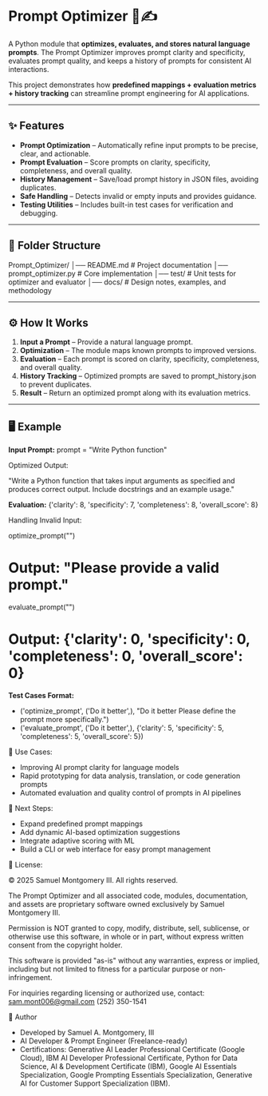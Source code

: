 # Prompt Optimizer 🤖✍️

A Python module that **optimizes, evaluates, and stores natural language prompts**.
The Prompt Optimizer improves prompt clarity and specificity, evaluates prompt quality, and keeps a history of prompts for consistent AI interactions.

This project demonstrates how **predefined mappings + evaluation metrics + history tracking** can streamline prompt engineering for AI applications.

---

## ✨ Features
- **Prompt Optimization** – Automatically refine input prompts to be precise, clear, and actionable.
- **Prompt Evaluation** – Score prompts on clarity, specificity, completeness, and overall quality.
- **History Management** – Save/load prompt history in JSON files, avoiding duplicates.
- **Safe Handling** – Detects invalid or empty inputs and provides guidance.
- **Testing Utilities** – Includes built-in test cases for verification and debugging.

---

## 📂 Folder Structure
Prompt_Optimizer/
│── README.md # Project documentation
│── prompt_optimizer.py # Core implementation
│── test/ # Unit tests for optimizer and evaluator
│── docs/ # Design notes, examples, and methodology

---

## ⚙️ How It Works

1. **Input a Prompt** – Provide a natural language prompt.
2. **Optimization** – The module maps known prompts to improved versions.
3. **Evaluation** – Each prompt is scored on clarity, specificity, completeness, and overall quality.
4. **History Tracking** – Optimized prompts are saved to prompt_history.json to prevent duplicates.
5. **Result** – Return an optimized prompt along with its evaluation metrics.

---

## 🖥️ Example

**Input Prompt:**
prompt = "Write Python function"

Optimized Output:

"Write a Python function that takes input arguments as specified and produces correct output. Include docstrings and an example usage."


**Evaluation:**
{'clarity': 8, 'specificity': 7, 'completeness': 8, 'overall_score': 8}

Handling Invalid Input:

optimize_prompt("")  
# Output: "Please provide a valid prompt."

evaluate_prompt("")  
# Output: {'clarity': 0, 'specificity': 0, 'completeness': 0, 'overall_score': 0}


**Test Cases Format:**
- ('optimize_prompt', ('Do it better',), "Do it better Please define the prompt more specifically.")  
- ('evaluate_prompt', ('Do it better',), {'clarity': 5, 'specificity': 5, 'completeness': 5, 'overall_score': 5})


🔬 Use Cases:
- Improving AI prompt clarity for language models
- Rapid prototyping for data analysis, translation, or code generation prompts
- Automated evaluation and quality control of prompts in AI pipelines

🚧 Next Steps:
- Expand predefined prompt mappings
- Add dynamic AI-based optimization suggestions
- Integrate adaptive scoring with ML
- Build a CLI or web interface for easy prompt management

📜 License:

© 2025 Samuel Montgomery III. All rights reserved.

The Prompt Optimizer and all associated code, modules, documentation, and assets
are proprietary software owned exclusively by Samuel Montgomery III.

Permission is NOT granted to copy, modify, distribute, sell, sublicense,
or otherwise use this software, in whole or in part, without express written
consent from the copyright holder.

This software is provided "as-is" without any warranties, express or implied,
including but not limited to fitness for a particular purpose or non-infringement.

For inquiries regarding licensing or authorized use, contact:
sam.mont006@gmail.com
(252) 350-1541

👤 Author
- Developed by Samuel A. Montgomery, III
- AI Developer & Prompt Engineer (Freelance-ready)
- Certifications: Generative AI Leader Professional Certificate (Google Cloud), IBM AI Developer Professional Certificate, Python for Data Science, AI & Development Certificate (IBM), Google AI Essentials Specialization, Google Prompting Essentials Specialization, Generative AI for Customer Support Specialization (IBM).
